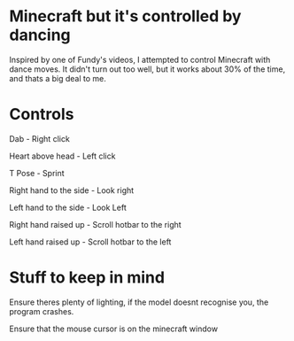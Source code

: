 # Minecraft but it's controlled by dancing

Inspired by one of Fundy's videos, I attempted to control Minecraft with dance moves. It didn't turn out too well, but it works about 30% of the time, and thats a big deal to me. 


# Controls

Dab - Right click

Heart above head - Left click

T Pose - Sprint 

Right hand to the side - Look right

Left hand to the side - Look Left

Right hand raised up - Scroll hotbar to the right 

Left hand raised up - Scroll hotbar to the left 


# Stuff to keep in mind

Ensure theres plenty of lighting, if the model doesnt recognise you, the program crashes. 

Ensure that the mouse cursor is on the minecraft window
